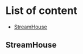 # List of content
- [StreamHouse](https://github.com/tabarincev/de-roadmap/new/main/concepts/storage_design#streamhouse)

## StreamHouse
